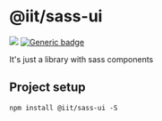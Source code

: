 # @iit/sass-ui

[![](https://img.shields.io/npm/v/@iit/sass-ui.svg)](https://www.npmjs.com/package/@iit/sass-ui) [![Generic badge](https://img.shields.io/badge/version-0.3.0-<COLOR>.svg)](https://github.com/wowxoxo/iit-sass-ui)

It's just a library with sass components

## Project setup

```
npm install @iit/sass-ui -S
```

